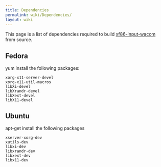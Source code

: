 ```yaml
---
title: Dependencies
permalink: wiki/Dependencies/
layout: wiki
---
```


This page is a list of dependencies required to build
[xf86-input-wacom](xf86-input-wacom "wikilink") from source.

Fedora
------

yum install the following packages:

    xorg-x11-server-devel
    xorg-x11-util-macros
    libXi-devel
    libXrandr-devel
    libXext-devel
    libX11-devel

Ubuntu
------

apt-get install the following packages

    xserver-xorg-dev
    xutils-dev
    libxi-dev
    libxrandr-dev
    libxext-dev
    libx11-dev
